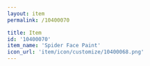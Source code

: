 ```yaml
---
layout: item
permalink: /10400070

title: Item
id: '10400070'
item_name: 'Spider Face Paint'
icon_url: 'item/icon/customize/10400068.png'
---
```

